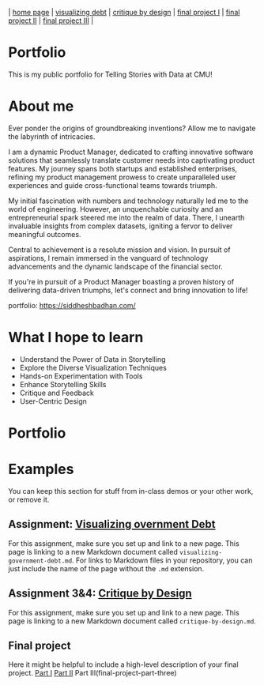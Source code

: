 | [home page](https://siddheshbadhan.github.io/portfolio_tsd/) | [visualizing debt](visualizing-government-debt) | [critique by design](critique-by-design) | [final project I](final-project-part-one) | [final project II](final-project-part-two) | [final project III](final-project-part-three) |

# Portfolio
This is my public portfolio for Telling Stories with Data at CMU!  

# About me
Ever ponder the origins of groundbreaking inventions? Allow me to navigate the labyrinth of intricacies.

I am a dynamic Product Manager, dedicated to crafting innovative software solutions that seamlessly translate customer needs into captivating product features. My journey spans both startups and established enterprises, refining my product management prowess to create unparalleled user experiences and guide cross-functional teams towards triumph.

My initial fascination with numbers and technology naturally led me to the world of engineering. However, an unquenchable curiosity and an entrepreneurial spark steered me into the realm of data. There, I unearth invaluable insights from complex datasets, igniting a fervor to deliver meaningful outcomes.

Central to achievement is a resolute mission and vision. In pursuit of aspirations, I remain immersed in the vanguard of technology advancements and the dynamic landscape of the financial sector.

If you're in pursuit of a Product Manager boasting a proven history of delivering data-driven triumphs, let's connect and bring innovation to life!

portfolio: https://siddheshbadhan.com/

# What I hope to learn 

- Understand the Power of Data in Storytelling
- Explore the Diverse Visualization Techniques
- Hands-on Experimentation with Tools
- Enhance Storytelling Skills
- Critique and Feedback
- User-Centric Design

# Portfolio

# Examples
You can keep this section for stuff from in-class demos or your other work, or remove it. 

## Assignment: [Visualizing overnment Debt](visualizing-government-debt)
For this assignment, make sure you set up and link to a new page.  This page is linking to a new Markdown document called `visualizing-government-debt.md`.  For links to Markdown files in your repository, you can just include the name of the page without the `.md` extension. 

## Assignment 3&4: [Critique by Design](critique-by-design)
For this assignment, make sure you set up and link to a new page.  This page is linking to a new Markdown document called `critique-by-design.md`.  

## Final project
Here it might be helpful to include a high-level description of your final project. 
[Part I](final-project-part-one)
[Part II](final-project-part-two)
Part III(final-project-part-three)


